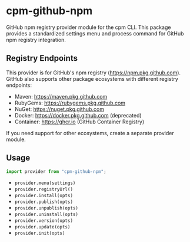 # cpm-github-npm

GitHub npm registry provider module for the cpm CLI. This package provides a standardized settings menu and process command for GitHub npm registry integration.

## Registry Endpoints

This provider is for GitHub's npm registry (https://npm.pkg.github.com).
GitHub also supports other package ecosystems with different registry endpoints:

- Maven: https://maven.pkg.github.com
- RubyGems: https://rubygems.pkg.github.com
- NuGet: https://nuget.pkg.github.com
- Docker: https://docker.pkg.github.com (deprecated)
- Container: https://ghcr.io (GitHub Container Registry)

If you need support for other ecosystems, create a separate provider module.

## Usage

```js
import provider from "cpm-github-npm";
```

- `provider.menu(settings)`
- `provider.registryUrl()`
- `provider.install(opts)`
- `provider.publish(opts)`
- `provider.unpublish(opts)`
- `provider.uninstall(opts)`
- `provider.version(opts)`
- `provider.update(opts)`
- `provider.init(opts)`
